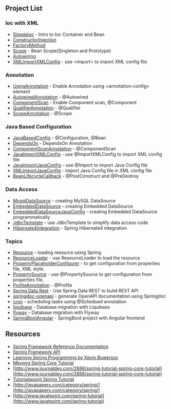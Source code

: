 ## Project List

### Ioc with XML
- [SimpleIoc](SimpleIoc) - Intro to Ioc Container and Bean
- [ConstructorInjection](ConstructorInjection)
- [FactoryMethod](FactoryMethod)
- [Scope](Scope) - Bean Scope(Singleton and Prototype)
- [Autowiring](Autowiring)
- [XMLImportXMLConfig](XMLImportXMLConfig) - use &lt;import&gt; to import XML config file

### Annotation
- [UsingAnnotation](UsingAnnotation) - Enable Annotation using &lt;annotation-config&gt; element
- [AutowiredAnnotation](AutowiredAnnotation) - @Autowired
- [ComponentScan](ComponentScan) - Enable Component scan, @Component
- [QualifierAnnotation](QualifierAnnotation) - @Qualifier
- [ScopeAnnotation](ScopeAnnotation) - @Scope


### Java Based Configuration
- [JavaBasedConfig](JavaBasedConfig) - @Configuration, @Bean
- [DependsOn](DependsOn) - DependsOn Annotation
- [ComponentScanAnnotation](ComponentScanAnnotation) - @ComponentScan
- [JavaImportXMLConfig](JavaImportXMLConfig) - use @ImportXMLConfig to import XML config file
- [JavaImportJavaConfig](JavaImportJavaConfig) - use @Import to import Java Config file
- [XMLImportJavaConfig](XMLImportJavaConfig) - import Java Config file in XML config file
- [BeanLifecycleCallback](BeanLifecycleCallback) - @PostConstruct and @PreDestroy

### Data Access
- [MysqlDataSource](MysqlDataSource) - creating MySQL DataSource
- [EmbeddedDataSource](EmbeddedDataSource) - creating Embedded DataSource
- [EmbeddedDataSourceJavaConfig](EmbeddedDataSourceJavaConfig) - creating Embedded DataSource programmatically
- [JdbcTemplate](JdbcTemplate) - use JdbcTemplate to simplify data access code
- [Hibernate4Integration](Hibernate4Integration) - Spring Hibernate4 integration

### Topics
- [Resource](Resource) - loading resource using Spring
- [ResourceLoader](ResourceLoader) - use ResourceLoader to load the resource
- [PropertyPlaceholderConfigurer](PropertyPlaceholderConfigurer) - to get configuration from properties file, XML style.
- [PropertySource](PropertySource) - use @PropertySource to get configuration from properties file.
- [ProfileAnnotation](ProfileAnnotation) - @Profile
- [Spring Data Rest](data-rest) - Use Spring Data REST to build REST API
- [springdoc-openapi](springdoc-openapi) - generate OpenAPI documentation using Springdoc
- [cron](cron) - scheduling tasks using @Schedued annotation
- [liquibase](liquibase-demo) - Database migration with Liquibase
- [flyway](flyway-demo) - Database migration with Flyway
- [SpringBootAngular](SpringBootAngular) - SpringBoot project with Angular frontend

## Resources
- [Spring Framework Reference Documentation](http://docs.spring.io/spring/docs/current/spring-framework-reference/htmlsingle/)
- [Spring Framework API](http://docs.spring.io/spring/docs/current/javadoc-api/)
- [Learning Spring Programming by Kevin Bowersox](https://www.safaribooksonline.com/library/view/learning-spring-programming/9781771372879/)
- [Mkyong Spring Core Tutorial](https://www.mkyong.com/tutorials/spring-tutorials/)
- [http://www.journaldev.com/2888/spring-tutorial-spring-core-tutorial](http://www.journaldev.com/2888/spring-tutorial-spring-core-tutorial)
- [Tutorialspoint Spring Tutorial](https://www.tutorialspoint.com/spring/index.htm)
- [http://javapapers.com/category/spring/](http://javapapers.com/category/spring/)
- [http://www.javatpoint.com/spring-tutorial](http://www.javatpoint.com/spring-tutorial)
